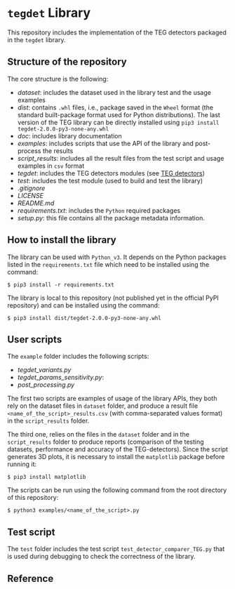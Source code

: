 # ```tegdet``` Library 
This repository includes the implementation of the TEG detectors packaged in the ```tegdet``` library.

## Structure of the repository
The core structure is the following:
- *dataset*: includes the dataset used in the library test and the usage examples
- *dist*: contains  ```.whl``` files, i.e., package saved in the ```Wheel``` format (the standard built-package format used for Python distributions). 
The last version of the TEG library can be directly installed   using ```pip3 install tegdet-2.0.0-py3-none-any.whl``` 
- *doc*: includes library documentation
- *examples*: includes scripts that use the API of the library and post-process the results
- *script_results*: includes all the result files from the test script and usage examples in ```csv``` format
- *tegdet*: includes the TEG detectors modules (see [TEG detectors](https://github.com/DiasporeUnizar/TEG/blob/master/doc/TEGdetectors.md))
- *test*: includes the test module (used to build and test the library)
- *.gitignore*
- *LICENSE*
- *README.md*
- *requirements.txt*: includes the ```Python``` required packages
- *setup.py*:  this file contains all the package metadata information. 
 
## How to install the library
The library can be used with ```Python_v3```.
It depends on the Python packages listed in the ```requirements.txt``` file which need to be installed using the command:

```$ pip3 install -r requirements.txt```

The library is local to this repository (not published yet in the official PyPI repository) and can be installed using the command:

```$ pip3 install dist/tegdet-2.0.0-py3-none-any.whl```


## User scripts
The ```example``` folder includes the following scripts:
 
- *tegdet_variants.py*
- *tegdet_params_sensitivity.py*: 
- *post_processing.py*

The first two scripts are examples of usage of the library APIs, they both rely on the dataset files in ```dataset``` folder, 
and produce a result file ```<name_of_the_script>_results.csv``` (with comma-separated values format) in the ```script_results``` folder.

The third one, relies on the files in the ```dataset``` folder and in the ```script_results``` folder to produce reports (comparison of the testing datasets, performance and  accuracy of the TEG-detectors).
Since the script generates 3D plots, it is necessary to install the ```matplotlib``` package before running it:

```$ pip3 install matplotlib```

The scripts can be run using the following command from the root directory of this repository:

```$ python3 examples/<name_of_the_script>.py```

## Test script
The ```test``` folder  includes the test script ```test_detector_comparer_TEG.py``` that is used during debugging to check the correctness of the library. 

## Reference




